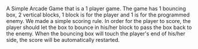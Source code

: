 A Simple Arcade Game that is a 1 player game. 
The game has 1 bouncing box, 2 vertical blocks, 1 block is for the player and 1 is for the programmed enemy. We made a simple scoring rule. In order for the player to score, the player should let the box to bounce in his/her block to pass the box back to the enemy. When the bouncing box will touch the player's end of his/her side, the score will be automatically restarted.